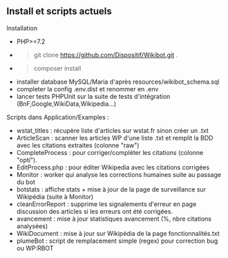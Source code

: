 ## Install et scripts actuels

Installation
* PHP>=7.2
* > git clone https://github.com/Dispositif/Wikibot.git  .
* > composer install
* installer database MySQL/Maria d'après resources/wikibot_schema.sql
* completer la config .env.dist et renommer en .env
* lancer tests PHPUnit sur la suite de tests d'intégration (BnF,Google,WikiData,Wikipedia...)

Scripts dans Application/Examples :
* wstat_titles : récupère liste d'articles sur wstat.fr sinon créer un .txt
* ArticleScan : scanner les articles WP d'une liste .txt et remplit la BDD avec les citations extraites (colonne
 "raw")
* CompleteProcess : pour corriger/compléter les citations (colonne "opti").
* EditProcess.php : pour éditer Wikipedia avec les citations corrigées
* Monitor : worker qui analyse les corrections humaines suite au passage du bot
* botstats : affiche stats + mise à jour de la page de surveillance sur Wikipédia (suite à Monitor)
* cleanErrorReport : supprime les signalements d'erreur en page discussion des articles si les erreurs ont été corrigées.
* avancement : mise à jour statistiques avancement (%, nbre citations analysées)
* WikiDocument : mise à jour sur Wikipédia de la page fonctionnalités.txt
* plumeBot : script de remplacement simple (regex) pour correction bug ou WP:RBOT
